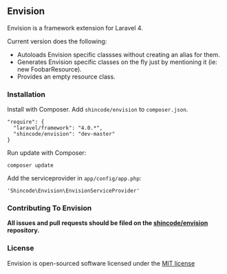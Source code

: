 ## Envision

Envision is a framework extension for Laravel 4.

Current version does the following:
- Autoloads Envision specific classses without creating an alias for them.
- Generates Envision specific classes on the fly just by mentioning it (ie: new FoobarResource).
- Provides an empty resource class.


### Installation

Install with Composer. Add `shincode/envision` to `composer.json`.

    "require": {
      "laravel/framework": "4.0.*",
      "shincode/envision": "dev-master"
    }

Run update with Composer:

    composer update
    
Add the serviceprovider in `app/config/app.php`:

    'Shincode\Envision\EnvisionServiceProvider'

### Contributing To Envision

**All issues and pull requests should be filed on the [shincode/envision](http://github.com/shincode/envision) repository.**

### License

Envision is open-sourced software licensed under the [MIT license](http://opensource.org/licenses/MIT)
